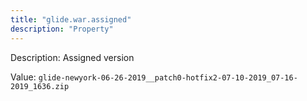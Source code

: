 ```yaml
---
title: "glide.war.assigned"
description: "Property"
---
```


Description: Assigned version

Value: `glide-newyork-06-26-2019__patch0-hotfix2-07-10-2019_07-16-2019_1636.zip`